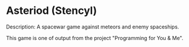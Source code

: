 # Asteriod (Stencyl)
Description:
A spacewar game against meteors and enemy spaceships.

This game is one of output from the project "Programming for You & Me".